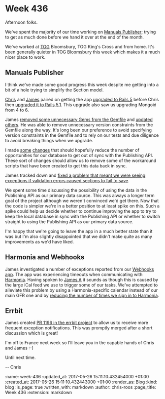 Week 436
========

Afternoon folks.

We've spent the majority of our time working on [Manuals Publisher][manuals-publisher]; trying to get as much done before we hand it over at the end of the month.

We've worked at [TOG][the-office-group] Bloomsbury, TOG King's Cross and from home. It's been generally quieter in TOG Bloomsbury this week which makes it a much nicer place to work.

## Manuals Publisher

I think we've made some good progress this week despite me getting into a bit of a hole trying to simplify the Section model.

[Chris][chris-lowis] and [James][james-mead] paired on getting the app [upgraded to Rails 5][manuals-publisher-pr-1145] before Chris then [upgraded it to Rails 5.1][manuals-publisher-pr-1153]. This upgrade also saw us upgrading Mongoid from 4 to 6.

James [removed some unnecessary Gems from the Gemfile][manuals-publisher-pr-1151] and [updated others][manuals-publisher-pr-1154]. He was able to remove unnecessary version constraints from the Gemfile along the way. It's long been our preference to avoid specifying version constraints in the Gemfile and to rely on our tests and due diligence to avoid breaking things when we upgrade.

I made [some][manuals-publisher-pr-1141] [changes][manuals-publisher-pr-1148] that should hopefully reduce the number of opportunities for our database to get out of sync with the Publishing API. These sort of changes should allow us to remove some of the workaround scripts that have been created to get this data back in sync.

James tracked down and [fixed a problem that meant we were seeing exceptions if validation errors caused sections to fail to save][manuals-publisher-pr-1146].

We spent some time discussing the possibility of using the data in the Publishing API as our primary data source. This was always a longer term goal of the project although we weren't convinced we'd get there. Now that the code is simpler we're in a better position to at least spike on this. Such a spike could help us decide whether to continue improving the app to try to keep the local database in sync with the Publishing API or whether to switch straight to using the Publishing API as our primary data source.

I'm happy that we're going to leave the app in a much better state than it was but I'm also slightly disappointed that we didn't make quite as many improvements as we'd have liked.

## Harmonia and Webhooks

James investigated a number of exceptions reported from our [Webhooks app][webhooks]. The app was experiencing timeouts when communicating with [Harmonia][harmonia]. Having spoken to [James A][james-adam] it sounds as though this is caused by the large iCal feed we use to trigger some of our tasks. We've attempted to alleviate this problem by using a Harmonia-specific calendar instead of our main GFR one and by [reducing the number of times we sign in to Harmonia][webhooks-pr-26].

## Errbit

James created [PR 1196 in the errbit project][errbit-pr-1196] to allow us to receive more frequent exception notifications. This was promptly merged after a short discussion which is great!

I'm off to France next week so I'll leave you in the capable hands of Chris and James :-)

Until next time.

-- Chris

[chris-lowis]: /chris-lowis
[errbit-pr-1196]: https://github.com/errbit/errbit/pull/1196
[harmonia]: https://harmonia.io/
[james-adam]: http://lazyatom.com/
[james-mead]: /james-mead
[manuals-publisher-pr-1141]: https://github.com/alphagov/manuals-publisher/pull/1141
[manuals-publisher-pr-1145]: https://github.com/alphagov/manuals-publisher/pull/1145
[manuals-publisher-pr-1146]: https://github.com/alphagov/manuals-publisher/pull/1146
[manuals-publisher-pr-1148]: https://github.com/alphagov/manuals-publisher/pull/1148
[manuals-publisher-pr-1151]: https://github.com/alphagov/manuals-publisher/pull/1151
[manuals-publisher-pr-1153]: https://github.com/alphagov/manuals-publisher/pull/1153
[manuals-publisher-pr-1154]: https://github.com/alphagov/manuals-publisher/pull/1154
[manuals-publisher]: https://github.com/alphagov/manuals-publisher
[the-office-group]: http://www.theofficegroup.co.uk/
[webhooks]: https://github.com/freerange/webhooks
[webhooks-pr-26]: https://github.com/freerange/webhooks/pull/26

:name: week-436
:updated_at: 2017-05-26 15:11:10.432454000 +01:00
:created_at: 2017-05-26 15:11:10.432443000 +01:00
:render_as: Blog
:kind: blog
:is_page: true
:written_with: markdown
:author: chris-roos
:page_title: Week 436
:extension: markdown

